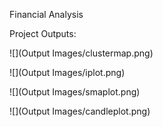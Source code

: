 Financial Analysis

Project Outputs:

![](Output Images/clustermap.png)

![](Output Images/iplot.png)

![](Output Images/smaplot.png)

![](Output Images/candleplot.png)
